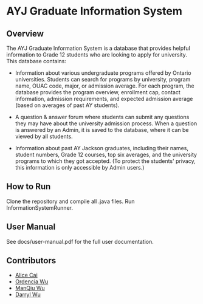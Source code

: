 # AYJ Graduate Information System

## Overview

The AYJ Graduate Information System is a database that provides helpful information to Grade 12 students who are looking to apply for university. This database contains:

* Information about various undergraduate programs offered by Ontario universities. Students can search for programs by university, program name, OUAC code, major, or admission average. For each program, the database provides the program overview, enrollment cap, contact information, admission requirements, and expected admission average (based on averages of past AY students).

* A question & answer forum where students can submit any questions they may have about the university admission process. When a question is answered by an Admin, it is saved to the database, where it can be viewed by all students.

* Information about past AY Jackson graduates, including their names, student numbers, Grade 12 courses, top six averages, and the university programs to which they got accepted. (To protect the students' privacy, this information is only accessible by Admin users.)

## How to Run

Clone the repository and compile all .java files. Run InformationSystemRunner.

## User Manual

See docs/user-manual.pdf for the full user documentation.

## Contributors

* [Alice Cai](https://github.com/alice-cai)
* [Ordencia Wu](https://github.com/Ordencia)
* [ManQiu Wu](https://github.com/hehe-eheh)
* [Darryl Wu](https://github.com/Unchosen-name)
